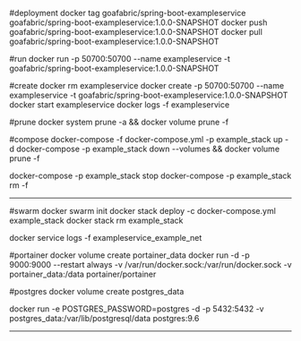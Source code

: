 #deployment
docker tag goafabric/spring-boot-exampleservice goafabric/spring-boot-exampleservice:1.0.0-SNAPSHOT
docker push goafabric/spring-boot-exampleservice:1.0.0-SNAPSHOT
docker pull goafabric/spring-boot-exampleservice:1.0.0-SNAPSHOT

#run
docker run -p 50700:50700 --name exampleservice -t goafabric/spring-boot-exampleservice:1.0.0-SNAPSHOT

#create
docker rm exampleservice
docker create -p 50700:50700 --name exampleservice -t goafabric/spring-boot-exampleservice:1.0.0-SNAPSHOT
docker start exampleservice
docker logs -f exampleservice

#prune
docker system prune -a && docker volume prune -f

#compose
docker-compose -f docker-compose.yml -p example_stack up -d
docker-compose -p example_stack down --volumes && docker volume prune -f

docker-compose -p example_stack stop
docker-compose -p example_stack rm -f


--------------

#swarm
docker swarm init
docker stack deploy -c docker-compose.yml example_stack
docker stack rm example_stack

docker service logs -f exampleservice_example_net


#portainer
docker volume create portainer_data
docker run -d -p 9000:9000 --restart always -v /var/run/docker.sock:/var/run/docker.sock -v portainer_data:/data portainer/portainer

#postgres
docker volume create postgres_data

docker run -e POSTGRES_PASSWORD=postgres -d -p 5432:5432 -v postgres_data:/var/lib/postgresql/data postgres:9.6 

---

